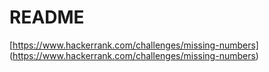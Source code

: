 # README

[https://www.hackerrank.com/challenges/missing-numbers] (https://www.hackerrank.com/challenges/missing-numbers)
